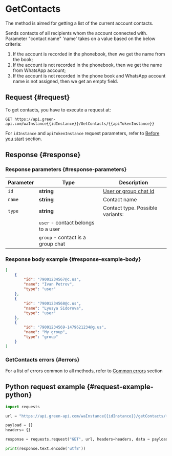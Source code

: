 # GetContacts

The method is aimed for getting a list of the current account contacts.

Sends contacts of all recipients whom the account connected with.
Parameter "contact name" 'name' takes on a value based on the below criteria:
1) If the account is recorded in the phonebook, then we get the name from the book;
2) If the account is not recorded in the phonebook, then we get the name from WhatsApp account;
3) If the account is not recorded in the phone book and WhatsApp account name is not assigned, then we get an empty field. 

## Request {#request}

To get contacts, you have to execute a request at:
```
GET https://api.green-api.com/waInstance{{idInstance}}/GetContacts/{{apiTokenInstance}}
```

For `idInstance` and `apiTokenInstance` request parameters, refer to [Before you start](../../before-start.md#parameters) section.

## Response {#response}

### Response parameters {#response-parameters}

Parameter | Type |  Description
----- | ----- | ----- 
`id` | **string** | [User or group chat Id](../chat-id.md)
`name` | **string** | Contact name
`type` | **string** | Contact type. Possible variants:
||`user` - contact belongs to a user
||`group` - contact is a group chat 


### Response body example {#response-example-body}

```json
[
    {
        "id": "79001234567@c.us",
        "name": "Ivan Petrov",
        "type": "user"
    },
    {
        "id": "79001234568@c.us",
        "name": "Lyusya Sidorova",
        "type": "user"
    },
    {
        "id": "79001234569-1479621234@g.us",
        "name": "My group",
        "type": "group"
    }
]
```

### GetContacts errors {#errors}

For a list of errors common to all methods, refer to [Common errors](../common-errors.md) section

## Python request example  {#request-example-python}

```python
import requests

url = "https://api.green-api.com/waInstance{{idInstance}}/getContacts/{{apiTokenInstance}}"

payload = {}
headers= {}

response = requests.request("GET", url, headers=headers, data = payload)

print(response.text.encode('utf8'))
```
